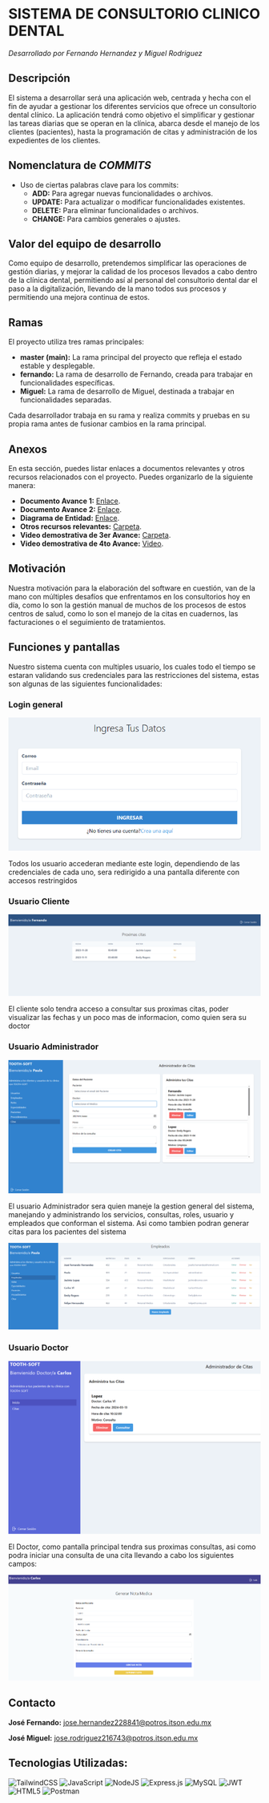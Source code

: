 # SISTEMA DE CONSULTORIO CLINICO DENTAL
_Desarrollado por Fernando Hernandez y Miguel Rodriguez_


## Descripción
El sistema a desarrollar será una aplicación web, centrada y hecha con el fin de ayudar a
gestionar los diferentes servicios que ofrece un consultorio dental clínico. La aplicación
tendrá como objetivo el simplificar y gestionar las tareas diarias que se operan en la
clínica, abarca desde el manejo de los clientes (pacientes), hasta la programación de citas
y administración de los expedientes de los clientes.

## Nomenclatura de ***COMMITS***

- Uso de ciertas palabras clave para los commits:
  - **ADD:** Para agregar nuevas funcionalidades o archivos.
  - **UPDATE:** Para actualizar o modificar funcionalidades existentes.
  - **DELETE:** Para eliminar funcionalidades o archivos.
  - **CHANGE:** Para cambios generales o ajustes.

## Valor del equipo de desarrollo

Como equipo de desarrollo, pretendemos simplificar las operaciones de gestión diarias, y
mejorar la calidad de los procesos llevados a cabo dentro de la clínica dental, permitiendo
así al personal del consultorio dental dar el paso a la digitalización, llevando de la mano
todos sus procesos y permitiendo una mejora continua de estos.

## Ramas

El proyecto utiliza tres ramas principales:

- **master (main):** La rama principal del proyecto que refleja el estado estable y desplegable.
- **fernando:** La rama de desarrollo de Fernando, creada para trabajar en funcionalidades específicas.
- **Miguel:** La rama de desarrollo de Miguel, destinada a trabajar en funcionalidades separadas.

Cada desarrollador trabaja en su rama y realiza commits y pruebas en su propia rama antes de fusionar cambios en la rama principal.

## Anexos

En esta sección, puedes listar enlaces a documentos relevantes y otros recursos relacionados con el proyecto. Puedes organizarlo de la siguiente manera:

- **Documento Avance 1:** [Enlace](https://docs.google.com/document/d/1BxA2ydjdqZ6WTvj2p2-z-Osduue6TlheEVA0XyoJoag/edit?usp=sharing).
- **Documento Avance 2:** [Enlace](https://docs.google.com/document/d/1HaEejfnABWB1H0Pt7aJHo5nQviknZpLC/edit?usp=sharing&ouid=106901248031942907636&rtpof=true&sd=true).
- **Diagrama de Entidad:** [Enlace](https://drive.google.com/file/d/1_6HHH1N3XQegaN45530uoMX61dIDSI-z/view?usp=sharingURL).
- **Otros recursos relevantes:** [Carpeta](https://drive.google.com/drive/folders/1Bw5zHaf6gFIq6gZXAPOCSj3ivhO-Vc4q?usp=sharing).
- **Video demostrativa de 3er Avance:** [Carpeta](https://drive.google.com/drive/folders/1ZFVNOdHYUNh6baj1qXoOXGLv7P7aocCJ?usp=drive_link).
- **Video demostrativa de 4to Avance:** [Video](https://drive.google.com/drive/folders/1ZOKxihYcmxTQiWKgWIkwP48DZmHWThYu?usp=sharing).


## Motivación

Nuestra motivación para la elaboración del software en cuestión, van de la mano con múltiples desafíos que enfrentamos en los consultorios hoy en día, como lo son la gestión manual de muchos de los procesos de estos centros de salud, como lo son el manejo de la citas en cuadernos, las facturaciones o el seguimiento de tratamientos.

## Funciones y pantallas

Nuestro sistema cuenta con multiples usuario, los cuales todo el tiempo se estaran validando sus credenciales para las restricciones del sistema, estas son algunas de las siguientes funcionalidades:


### Login general

<p>
  <img src="/Documentos/login.PNG" alt="pantallaCliente"/>
</p>

Todos los usuario accederan mediante este login, dependiendo de las credenciales de cada uno, sera redirigido a una pantalla diferente con accesos restringidos


### Usuario Cliente

<p>
  <img src="/Documentos/cliente.PNG" alt="pantallaCliente"/>
</p>

El cliente solo tendra acceso a consultar sus proximas citas, poder visualizar las fechas y un poco mas de informacion, como quien sera su doctor


### Usuario Administrador

<p>
  <img src="/Documentos/admin.PNG" alt="pantallaCliente"/>
</p>

El usuario Administrador sera quien maneje la gestion general del sistema, manejando y administrando los servicios, consultas, roles, usuario y empleados que conforman el sistema. Asi como tambien podran generar citas para los pacientes del sistema


<p>
  <img src="/Documentos/admin_empleados.PNG" alt="pantallaCliente"/>
</p>


### Usuario Doctor

<p>
  <img src="/Documentos/doctor.PNG" alt="pantallaCliente"/>
</p>

El Doctor, como pantalla principal tendra sus proximas consultas, asi como podra iniciar una consulta de una cita llevando a cabo los siguientes campos:

<p>
  <img src="/Documentos/doctor_consulta.PNG" alt="pantallaCliente"/>
</p>


## Contacto

**José Fernando:** jose.hernandez228841@potros.itson.edu.mx

**José  Miguel:**  jose.rodriguez216743@potros.itson.edu.mx


## Tecnologias Utilizadas:
![TailwindCSS](https://img.shields.io/badge/tailwindcss-%2338B2AC.svg?style=for-the-badge&logo=tailwind-css&logoColor=white) ![JavaScript](https://img.shields.io/badge/javascript-%23323330.svg?style=for-the-badge&logo=javascript&logoColor=%23F7DF1E) ![NodeJS](https://img.shields.io/badge/node.js-6DA55F?style=for-the-badge&logo=node.js&logoColor=white) ![Express.js](https://img.shields.io/badge/express.js-%23404d59.svg?style=for-the-badge&logo=express&logoColor=%2361DAFB) ![MySQL](https://img.shields.io/badge/mysql-%2300000f.svg?style=for-the-badge&logo=mysql&logoColor=white) ![JWT](https://img.shields.io/badge/JWT-black?style=for-the-badge&logo=JSON%20web%20tokens) ![HTML5](https://img.shields.io/badge/html5-%23E34F26.svg?style=for-the-badge&logo=html5&logoColor=white) ![Postman](https://img.shields.io/badge/Postman-FF6C37?style=for-the-badge&logo=postman&logoColor=white)
